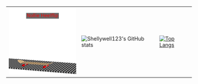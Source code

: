

<table>
<tr>
<td>
  
<a href="https://github.com/Shellywell123/SKanimATE">
  <img src="https://github.com/Shellywell123/SKanimATE/blob/master/Images/gifs/Nollie%20Heelflip.gif" width="200" />
</a>
  
</pre>
</td>
<td>

![Shellywell123's GitHub stats](https://github-readme-stats.vercel.app/api?username=shellywell123&show_icons=true&theme=merko)

</pre>
</td>
<td>

[![Top Langs](https://github-readme-stats.vercel.app/api/top-langs/?username=Shellywell123&layout=compact&theme=merko)](https://github.com/shellywell123/github-readme-stats)


</td>
</tr>
</table>
